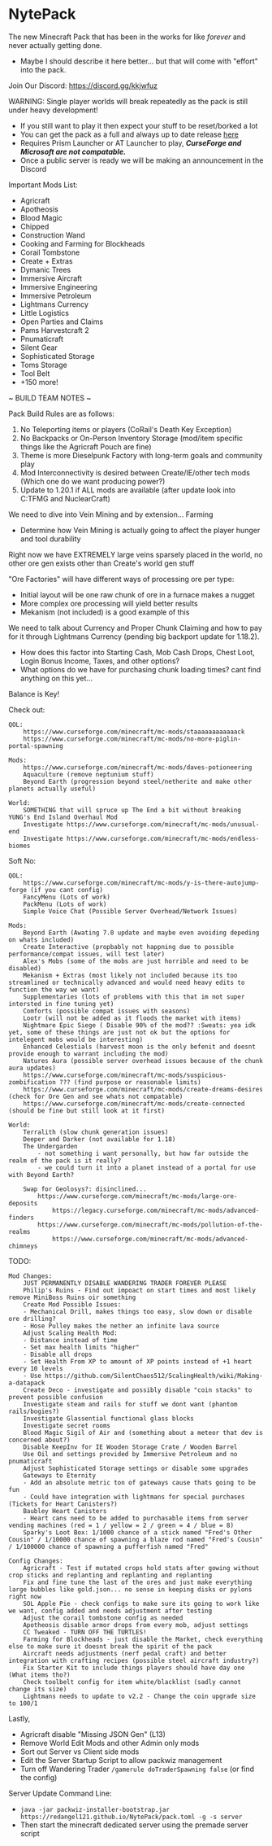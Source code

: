 # NytePack
The new Minecraft Pack that has been in the works for like *forever* and never actually getting done.
- Maybe I should describe it here better... but that will come with "effort" into the pack.

Join Our Discord: https://discord.gg/kkjwfuz

WARNING: Single player worlds will break repeatedly as the pack is still under heavy development!
- If you still want to play it then expect your stuff to be reset/borked a lot
- You can get the pack as a full and always up to date release [here](https://github.com/RedAngel121/NytePack/releases/download/NytePack/NytePack_Installer.zip)
- Requires Prism Launcher or AT Launcher to play, ***CurseForge and Microsoft are not compatable.***
- Once a public server is ready we will be making an announcement in the Discord

Important Mods List:

- Agricraft
- Apotheosis
- Blood Magic
- Chipped
- Construction Wand
- Cooking and Farming for Blockheads
- Corail Tombstone
- Create + Extras
- Dymanic Trees
- Immersive Aircraft
- Immersive Engineering
- Immersive Petroleum
- Lightmans Currency
- Little Logistics
- Open Parties and Claims
- Pams Harvestcraft 2
- Pnumaticraft
- Silent Gear
- Sophisticated Storage
- Toms Storage
- Tool Belt
- +150 more!

~ BUILD TEAM NOTES ~

Pack Build Rules are as follows:
1. No Teleporting items or players (CoRail's Death Key Exception)
2. No Backpacks or On-Person Inventory Storage (mod/item specific things like the Agricraft Pouch are fine)
3. Theme is more Dieselpunk Factory with long-term goals and community play
4. Mod Interconnectivity is desired between Create/IE/other tech mods (Which one do we want producing power?)
5. Update to 1.20.1 if ALL mods are available (after update look into C:TFMG and NuclearCraft)

We need to dive into Vein Mining and by extension... Farming
- Determine how Vein Mining is actually going to affect the player hunger and tool durability

Right now we have EXTREMELY large veins sparsely placed in the world, no other ore gen exists other than Create's world gen stuff

"Ore Factories" will have different ways of processing ore per type:
- Initial layout will be one raw chunk of ore in a furnace makes a nugget
- More complex ore processing will yield better results
- Mekanism (not included) is a good example of this

We need to talk about Currency and Proper Chunk Claiming and how to pay for it through Lightmans Currency (pending big backport update for 1.18.2).
- How does this factor into Starting Cash, Mob Cash Drops, Chest Loot, Login Bonus Income, Taxes, and other options?
- What options do we have for purchasing chunk loading times? cant find anything on this yet...

Balance is Key!

Check out:

    QOL:
        https://www.curseforge.com/minecraft/mc-mods/staaaaaaaaaaaack
        https://www.curseforge.com/minecraft/mc-mods/no-more-piglin-portal-spawning

    Mods:
        https://www.curseforge.com/minecraft/mc-mods/daves-potioneering
        Aquaculture (remove neptunium stuff)
        Beyond Earth (progression beyond steel/netherite and make other planets actually useful)

    World:
        SOMETHING that will spruce up The End a bit without breaking YUNG's End Island Overhaul Mod
        Investigate https://www.curseforge.com/minecraft/mc-mods/unusual-end
        Investigate https://www.curseforge.com/minecraft/mc-mods/endless-biomes

Soft No:

    QOL:
        https://www.curseforge.com/minecraft/mc-mods/y-is-there-autojump-forge (if you cant config)
        FancyMenu (Lots of work)
        PackMenu (Lots of work)
        Simple Voice Chat (Possible Server Overhead/Network Issues)

    Mods:
        Beyond Earth (Awating 7.0 update and maybe even avoiding depeding on whats included)
        Create Interactive (propbably not happning due to possible performance/compat issues, will test later)
        Alex's Mobs (some of the mobs are just horrible and need to be disabled)
        Mekanism + Extras (most likely not included because its too streamlined or technically advanced and would need heavy edits to function the way we want)
        Supplementaries (lots of problems with this that im not super intersted in fine tuning yet)
        Comforts (possible compat issues with seasons)
        Lootr (will not be added as it floods the market with items)
        Nightmare Epic Siege ( Disable 90% of the mod?? :Sweats: yea idk yet, some of these things are just not ok but the options for intelegent mobs would be interesting)
        Enhanced Celestials (harvest moon is the only befenit and doesnt provide enough to warrant including the mod)
        Natures Aura (possible server overhead issues because of the chunk aura updates)
        https://www.curseforge.com/minecraft/mc-mods/suspicious-zombification ??? (find purpose or reasonable limits)
        https://www.curseforge.com/minecraft/mc-mods/create-dreams-desires (check for Ore Gen and see whats not compatable)
        https://www.curseforge.com/minecraft/mc-mods/create-connected (should be fine but still look at it first)

    World:
        Terralith (slow chunk generation issues)
        Deeper and Darker (not available for 1.18)
        The Undergarden 
            - not something i want personally, but how far outside the realm of the pack is it really?
            - we could turn it into a planet instead of a portal for use with Beyond Earth?

        Swap for Geolosys?: disinclined...
            https://www.curseforge.com/minecraft/mc-mods/large-ore-deposits
                https://legacy.curseforge.com/minecraft/mc-mods/advanced-finders
            https://www.curseforge.com/minecraft/mc-mods/pollution-of-the-realms
                https://www.curseforge.com/minecraft/mc-mods/advanced-chimneys

TODO:

    Mod Changes:
        JUST PERMANENTLY DISABLE WANDERING TRADER FOREVER PLEASE 
        Philip's Ruins - Find out impoact on start times and most likely remove MiniBoss Ruins oir something
        Create Mod Possible Issues:
        - Mechanical Drill, makes things too easy, slow down or disable ore drilling?
        - Hose Pulley makes the nether an infinite lava source
        Adjust Scaling Health Mod:
        - Distance instead of time
        - Set max health limits "higher"
        - Disable all drops
        - Set Health From XP to amount of XP points instead of +1 heart every 10 levels
        - Use https://github.com/SilentChaos512/ScalingHealth/wiki/Making-a-datapack
        Create Deco - investigate and possibly disable "coin stacks" to prevent possible confusion
        Investigate steam and rails for stuff we dont want (phantom rails/bogies?)
        Investigate Glassential functional glass blocks
        Investigate secret rooms
        Blood Magic Sigil of Air and (something about a meteor that dev is concerned about?)
        Disable KeepInv for IE Wooden Storage Crate / Wooden Barrel
        Use Oil and settings provided by Immersive Petroleum and no pnumaticraft
        Adjust Sophisticated Storage settings or disable some upgrades
        Gateways to Eternity
        - Add an absolute metric ton of gateways cause thats going to be fun
        - Could have integration with lightmans for special purchases (Tickets for Heart Canisters?)
        Baubley Heart Canisters
        - Heart cans need to be added to purchasable items from server vending machines (red = 1 / yellow = 2 / green = 4 / blue = 8)
        Sparky's Loot Box: 1/1000 chance of a stick named "Fred's Other Cousin" / 1/10000 chance of spawning a blaze rod named "Fred's Cousin" / 1/100000 chance of spawning a pufferfish named "Fred"

    Config Changes:
        Agricraft - Test if mutated crops hold stats after gowing without crop sticks and replanting and replanting and replanting
        Fix and fine tune the last of the ores and just make everything large bubbles like gold.json... no sense in keeping disks or pylons right now
        SOL Apple Pie - check configs to make sure its going to work like we want, config added and needs adjustment after testing
        Adjust the corail tombstone config as needed
        Apotheosis disable armor drops from every mob, adjust settings
        CC Tweaked - TURN OFF THE TURTLES!
        Farming for Blockheads - just disable the Market, check everything else to make sure it doesnt break the spirit of the pack
        Aircraft needs adjustments (nerf pedal craft) and better integration with crafting recipes (possible steel aircraft industry?)
        Fix Starter Kit to include things players should have day one (What items tho?)
        Check toolbelt config for item white/blacklist (sadly cannot change its size)
        Lightmans needs to update to v2.2 - Change the coin upgrade size to 100/1

Lastly, 
- Agricraft disable "Missing JSON Gen" (L13)
- Remove World Edit Mods and other Admin only mods
- Sort out Server vs Client side mods
- Edit the Server Startup Script to allow packwiz management
- Turn off Wandering Trader `/gamerule doTraderSpawning false` (or find the config)

Server Update Command Line:
- `java -jar packwiz-installer-bootstrap.jar https://redangel121.github.io/NytePack/pack.toml -g -s server`
- Then start the minecraft dedicated server using the premade server script